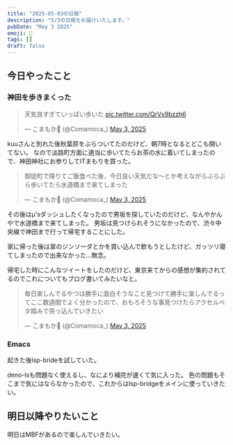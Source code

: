 ```yaml
---
title: "2025-05-03の日報"
description: "5/3の日報をお届けいたします。"
pubDate: "May 3 2025"
emoji: 🦊
tags: []
draft: false
---
```


## 今日やったこと

### 神田を歩きまくった

<blockquote class="twitter-tweet"><p lang="ja" dir="ltr">天気良すぎていっぱい歩いた <a href="https://t.co/QrVx9bzzh6">pic.twitter.com/QrVx9bzzh6</a></p>&mdash; こまもか🦊 (@Comamoca_) <a href="https://twitter.com/Comamoca_/status/1918481785329205326?ref_src=twsrc%5Etfw">May 3, 2025</a></blockquote> <script async src="https://platform.twitter.com/widgets.js" charset="utf-8"></script>

kuuさんと別れた後秋葉原をぶらついてたのだけど、朝7時となるとどこも開いてない。
なので淡路町方面に適当に歩いてたらお茶の水に着いてしまったので、神田神社にお参りしてITまもりを買った。

<blockquote class="twitter-tweet"><p lang="ja" dir="ltr">御徒町で降りてご飯食べた後、今日良い天気だな〜とか考えながらぶらぶら歩いてたら水道橋まで来てしまった</p>&mdash; こまもか🦊 (@Comamoca_) <a href="https://twitter.com/Comamoca_/status/1918463615881130417?ref_src=twsrc%5Etfw">May 3, 2025</a></blockquote> <script async src="https://platform.twitter.com/widgets.js" charset="utf-8"></script>

その後はμ'sダッシュしたくなったので男坂を探していたのだけど、なんやかんやで水道橋まで来てしまった。
男坂は見つけられそうになかったので、渋々中央線で神田まで行って帰宅することにした。

家に帰った後は翠のジンソーダとかを買い込んで飲もうとしたけど、ガッツリ寝てしまったので出来なかった...無念。

帰宅した時にこんなツイートをしたのだけど、東京来てからの感想が集約されてるのでこれについてもブログ書いてみたいなと。

<blockquote class="twitter-tweet"><p lang="ja" dir="ltr">毎日楽しんでるやつは勝手に面白そうなこと見つけて勝手に楽しんでるってここ数週間でよく分かったので、おもろそうな事見つけたらアクセルベタ踏みで突っ込んでいきたい</p>&mdash; こまもか🦊 (@Comamoca_) <a href="https://twitter.com/Comamoca_/status/1918498473575628832?ref_src=twsrc%5Etfw">May 3, 2025</a></blockquote> <script async src="https://platform.twitter.com/widgets.js" charset="utf-8"></script>

### Emacs

起きた後lsp-brideを試していた。

deno-lsも問題なく使えるし、なにより補完が速くて気に入った。
色の問題もそこまで気にはならなかったので、これからはlsp-bridgeをメインに使っていきたい。

## 明日以降やりたいこと

明日はMBFがあるので楽しんでいきたい。
